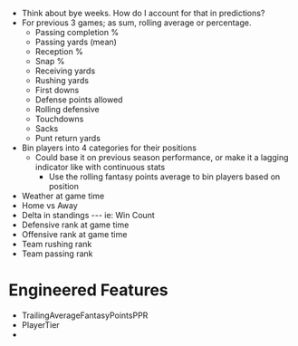 * Think about bye weeks.  How do I account for that in predictions?
* For previous 3 games; as sum, rolling average or percentage.
    * Passing completion %
    * Passing yards (mean)
    * Reception %
    * Snap %
    * Receiving yards
    * Rushing yards
    * First downs
    * Defense points allowed
    * Rolling defensive
    * Touchdowns
    * Sacks
    * Punt return yards
* Bin players into 4 categories for their positions
    * Could base it on previous season performance, or make it a lagging indicator like with continuous stats
        * Use the rolling fantasy points average to bin players based on position
* Weather at game time
* Home vs Away
* Delta in standings --- ie: Win Count
* Defensive rank at game time
* Offensive rank at game time
* Team rushing rank
* Team passing rank



# Engineered Features

* TrailingAverageFantasyPointsPPR
* PlayerTier
* 